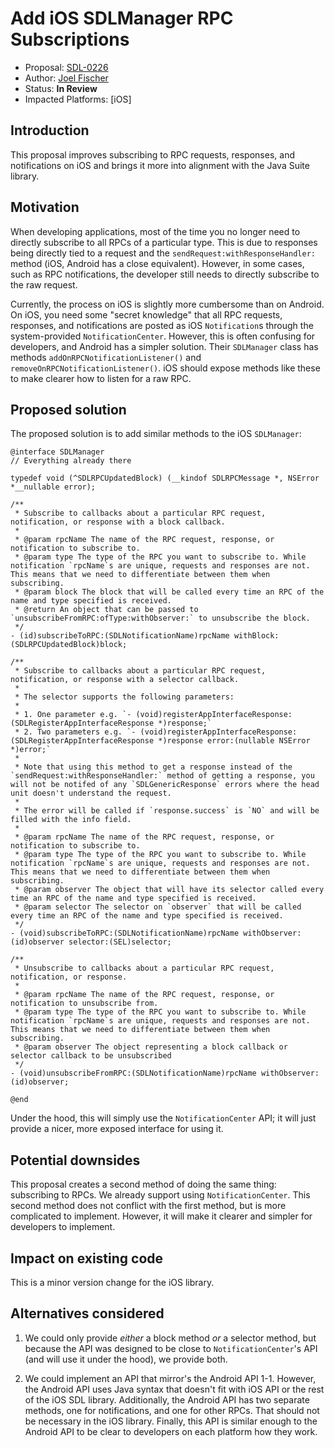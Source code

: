 # Add iOS SDLManager RPC Subscriptions

* Proposal: [SDL-0226](0226-ios-manager-rpc-subscriptions.md)
* Author: [Joel Fischer](https://github.com/joeljfischer)
* Status: **In Review**
* Impacted Platforms: [iOS]

## Introduction
This proposal improves subscribing to RPC requests, responses, and notifications on iOS and brings it more into alignment with the Java Suite library.

## Motivation
When developing applications, most of the time you no longer need to directly subscribe to all RPCs of a particular type. This is due to responses being directly tied to a request and the `sendRequest:withResponseHandler:` method (iOS, Android has a close equivalent). However, in some cases, such as RPC notifications, the developer still needs to directly subscribe to the raw request.

Currently, the process on iOS is slightly more cumbersome than on Android. On iOS, you need some "secret knowledge" that all RPC requests, responses, and notifications are posted as iOS `Notification`s through the system-provided `NotificationCenter`. However, this is often confusing for developers, and Android has a simpler solution. Their `SDLManager` class has methods `addOnRPCNotificationListener()` and `removeOnRPCNotificationListener()`. iOS should expose methods like these to make clearer how to listen for a raw RPC.

## Proposed solution
The proposed solution is to add similar methods to the iOS `SDLManager`:

```objc
@interface SDLManager
// Everything already there

typedef void (^SDLRPCUpdatedBlock) (__kindof SDLRPCMessage *, NSError *__nullable error);

/**
 * Subscribe to callbacks about a particular RPC request, notification, or response with a block callback.
 *
 * @param rpcName The name of the RPC request, response, or notification to subscribe to.
 * @param type The type of the RPC you want to subscribe to. While notification `rpcName`s are unique, requests and responses are not. This means that we need to differentiate between them when subscribing.
 * @param block The block that will be called every time an RPC of the name and type specified is received.
 * @return An object that can be passed to `unsubscribeFromRPC:ofType:withObserver:` to unsubscribe the block.
 */
- (id)subscribeToRPC:(SDLNotificationName)rpcName withBlock:(SDLRPCUpdatedBlock)block;

/**
 * Subscribe to callbacks about a particular RPC request, notification, or response with a selector callback.
 * 
 * The selector supports the following parameters:
 *
 * 1. One parameter e.g. `- (void)registerAppInterfaceResponse:(SDLRegisterAppInterfaceResponse *)response;`
 * 2. Two parameters e.g. `- (void)registerAppInterfaceResponse:(SDLRegisterAppInterfaceResponse *)response error:(nullable NSError *)error;`
 *
 * Note that using this method to get a response instead of the `sendRequest:withResponseHandler:` method of getting a response, you will not be notifed of any `SDLGenericResponse` errors where the head unit doesn't understand the request.
 *
 * The error will be called if `response.success` is `NO` and will be filled with the info field.
 *
 * @param rpcName The name of the RPC request, response, or notification to subscribe to.
 * @param type The type of the RPC you want to subscribe to. While notification `rpcName`s are unique, requests and responses are not. This means that we need to differentiate between them when subscribing.
 * @param observer The object that will have its selector called every time an RPC of the name and type specified is received.
 * @param selector The selector on `observer` that will be called every time an RPC of the name and type specified is received.
 */
- (void)subscribeToRPC:(SDLNotificationName)rpcName withObserver:(id)observer selector:(SEL)selector;

/**
 * Unsubscribe to callbacks about a particular RPC request, notification, or response.
 *
 * @param rpcName The name of the RPC request, response, or notification to unsubscribe from.
 * @param type The type of the RPC you want to subscribe to. While notification `rpcName`s are unique, requests and responses are not. This means that we need to differentiate between them when subscribing.
 * @param observer The object representing a block callback or selector callback to be unsubscribed
 */
- (void)unsubscribeFromRPC:(SDLNotificationName)rpcName withObserver:(id)observer;

@end
```

Under the hood, this will simply use the `NotificationCenter` API; it will just provide a nicer, more exposed interface for using it.

## Potential downsides
This proposal creates a second method of doing the same thing: subscribing to RPCs. We already support using `NotificationCenter`. This second method does not conflict with the first method, but is more complicated to implement. However, it will make it clearer and simpler for developers to implement.

## Impact on existing code
This is a minor version change for the iOS library.

## Alternatives considered
1. We could only provide _either_ a block method _or_ a selector method, but because the API was designed to be close to `NotificationCenter`'s API (and will use it under the hood), we provide both.

2. We could implement an API that mirror's the Android API 1-1. However, the Android API uses Java syntax that doesn't fit with iOS API or the rest of the iOS SDL library. Additionally, the Android API has two separate methods, one for notifications, and one for other RPCs. That should not be necessary in the iOS library. Finally, this API is similar enough to the Android API to be clear to developers on each platform how they work.

